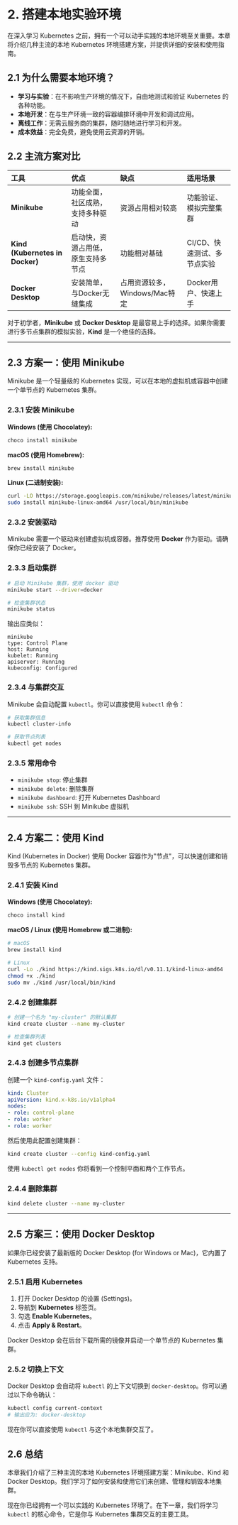 # 2. 搭建本地实验环境

在深入学习 Kubernetes 之前，拥有一个可以动手实践的本地环境至关重要。本章将介绍几种主流的本地 Kubernetes 环境搭建方案，并提供详细的安装和使用指南。

## 2.1 为什么需要本地环境？

- **学习与实验**：在不影响生产环境的情况下，自由地测试和验证 Kubernetes 的各种功能。
- **本地开发**：在与生产环境一致的容器编排环境中开发和调试应用。
- **离线工作**：无需云服务商的集群，随时随地进行学习和开发。
- **成本效益**：完全免费，避免使用云资源的开销。

## 2.2 主流方案对比

| 工具 | 优点 | 缺点 | 适用场景 |
| :--- | :--- | :--- | :--- |
| **Minikube** | 功能全面，社区成熟，支持多种驱动 | 资源占用相对较高 | 功能验证、模拟完整集群 |
| **Kind (Kubernetes in Docker)** | 启动快，资源占用低，原生支持多节点 | 功能相对基础 | CI/CD、快速测试、多节点实验 |
| **Docker Desktop** | 安装简单，与Docker无缝集成 | 占用资源较多，Windows/Mac特定 | Docker用户、快速上手 |

对于初学者，**Minikube** 或 **Docker Desktop** 是最容易上手的选择。如果你需要进行多节点集群的模拟实验，**Kind** 是一个绝佳的选择。

---

## 2.3 方案一：使用 Minikube

Minikube 是一个轻量级的 Kubernetes 实现，可以在本地的虚拟机或容器中创建一个单节点的 Kubernetes 集群。

### 2.3.1 安装 Minikube

**Windows (使用 Chocolatey):**
```powershell
choco install minikube
```

**macOS (使用 Homebrew):**
```bash
brew install minikube
```

**Linux (二进制安装):**
```bash
curl -LO https://storage.googleapis.com/minikube/releases/latest/minikube-linux-amd64
sudo install minikube-linux-amd64 /usr/local/bin/minikube
```

### 2.3.2 安装驱动

Minikube 需要一个驱动来创建虚拟机或容器。推荐使用 **Docker** 作为驱动。请确保你已经安装了 Docker。

### 2.3.3 启动集群

```bash
# 启动 Minikube 集群，使用 docker 驱动
minikube start --driver=docker

# 检查集群状态
minikube status
```

输出应类似：
```
minikube
type: Control Plane
host: Running
kubelet: Running
apiserver: Running
kubeconfig: Configured
```

### 2.3.4 与集群交互

Minikube 会自动配置 `kubectl`。你可以直接使用 `kubectl` 命令：

```bash
# 获取集群信息
kubectl cluster-info

# 获取节点列表
kubectl get nodes
```

### 2.3.5 常用命令

- `minikube stop`: 停止集群
- `minikube delete`: 删除集群
- `minikube dashboard`: 打开 Kubernetes Dashboard
- `minikube ssh`: SSH 到 Minikube 虚拟机

---

## 2.4 方案二：使用 Kind

Kind (Kubernetes in Docker) 使用 Docker 容器作为"节点"，可以快速创建和销毁多节点的 Kubernetes 集群。

### 2.4.1 安装 Kind

**Windows (使用 Chocolatey):**
```powershell
choco install kind
```

**macOS / Linux (使用 Homebrew 或二进制):**
```bash
# macOS
brew install kind

# Linux
curl -Lo ./kind https://kind.sigs.k8s.io/dl/v0.11.1/kind-linux-amd64
chmod +x ./kind
sudo mv ./kind /usr/local/bin/kind
```

### 2.4.2 创建集群

```bash
# 创建一个名为 "my-cluster" 的默认集群
kind create cluster --name my-cluster

# 检查集群列表
kind get clusters
```

### 2.4.3 创建多节点集群

创建一个 `kind-config.yaml` 文件：
```yaml
kind: Cluster
apiVersion: kind.x-k8s.io/v1alpha4
nodes:
- role: control-plane
- role: worker
- role: worker
```

然后使用此配置创建集群：
```bash
kind create cluster --config kind-config.yaml
```

使用 `kubectl get nodes` 你将看到一个控制平面和两个工作节点。

### 2.4.4 删除集群

```bash
kind delete cluster --name my-cluster
```

---

## 2.5 方案三：使用 Docker Desktop

如果你已经安装了最新版的 Docker Desktop (for Windows or Mac)，它内置了 Kubernetes 支持。

### 2.5.1 启用 Kubernetes

1. 打开 Docker Desktop 的设置 (Settings)。
2. 导航到 **Kubernetes** 标签页。
3. 勾选 **Enable Kubernetes**。
4. 点击 **Apply & Restart**。

Docker Desktop 会在后台下载所需的镜像并启动一个单节点的 Kubernetes 集群。

### 2.5.2 切换上下文

Docker Desktop 会自动将 `kubectl` 的上下文切换到 `docker-desktop`。你可以通过以下命令确认：

```bash
kubectl config current-context
# 输出应为: docker-desktop
```

现在你可以直接使用 `kubectl` 与这个本地集群交互了。

## 2.6 总结

本章我们介绍了三种主流的本地 Kubernetes 环境搭建方案：Minikube、Kind 和 Docker Desktop。我们学习了如何安装和使用它们来创建、管理和销毁本地集群。

现在你已经拥有一个可以实践的 Kubernetes 环境了。在下一章，我们将学习 `kubectl` 的核心命令，它是你与 Kubernetes 集群交互的主要工具。 
